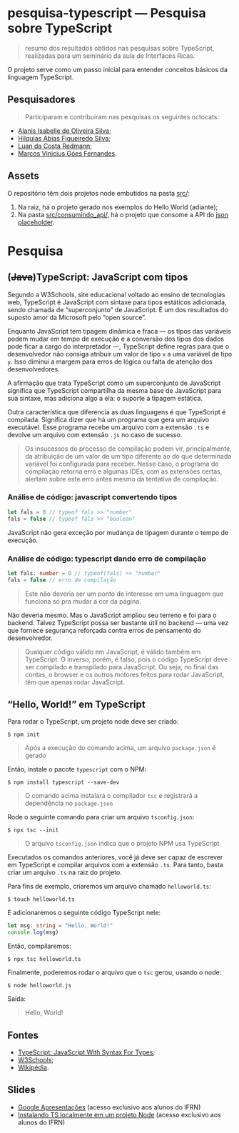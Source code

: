 # pesquisa-typescript — Pesquisa sobre TypeScript

> resumo dos resultados obtidos nas pesquisas sobre TypeScript, realizadas para um seminário da aula de Interfaces Ricas.

O projeto serve como um passo inicial para entender conceitos básicos da linguagem TypeScript.

## Pesquisadores

> Participaram e contribuiram nas pesquisas os seguintes octocats:

- [Alanis Isabelle de Oliveira Silva](https://github.com/allanisPixel);
- [Hilquias Abias Figueiredo Silva](https://github.com/HilquiasAbias);
- [Luan da Costa Redmann](https://github.com/cannudo);
- [Marcos Vinicius Góes Fernandes](https://github.com/MarVin17G).

## Assets

O repositório têm dois projetos node embutidos na pasta [src/](src/):

1. Na raiz, há o projeto gerado nos exemplos do Hello World (adiante);
1. Na pasta [src/consumindo_api/](src/consumindo_api/), há o projeto que consome a API do [json placeholder](https://jsonplaceholder.typicode.com/).

# Pesquisa

<h2>(<del>Java</del>)TypeScript: JavaScript com tipos</h2>
Segundo a W3Schools, site educacional voltado ao ensino de tecnologias web, TypeScript é JavaScript com sintaxe para tipos estáticos adicionada, sendo chamada de “superconjunto” de JavaScript. É um dos resultados do suposto amor da Microsoft pelo “open source”.

Enquanto JavaScript tem tipagem dinâmica e fraca — os tipos das variáveis podem mudar em tempo de execução e a conversão dos tipos dos dados pode ficar a cargo do interpretador —, TypeScript define regras para que o desenvolvedor não consiga atribuir um valor de tipo `x` a uma variável de tipo `y`. Isso diminui a margem para erros de lógica ou falta de atenção dos desenvolvedores.

A afirmação que trata TypeScript como um superconjunto de JavaScript significa que TypeScript compartilha da mesma base de JavaScript para sua sintaxe, mas adiciona algo a ela: o suporte a tipagem estática.

Outra característica que diferencia as duas linguagens é que TypeScript é compilada. Significa dizer que há um programa que gera um arquivo executável. Esse programa recebe um arquivo com a extensão `.ts` e devolve um arquivo com extensão `.js` no caso de sucesso.

> Os insucessos do processo de compilação podem vir, principalmente, da atribuição de um valor de um tipo diferente ao do que determinada variável foi configurada para receber. Nesse caso, o programa de compilação retorna erro e algumas IDEs, com as extensões certas, alertam sobre este erro antes mesmo da tentativa de compilação. 

### Análise de código: javascript convertendo tipos
```js
let fals = 0 // typeof fals >> "number"
fals = false // typeof fals >> "boolean"
```

JavaScript não gera exceção por mudança de tipagem durante o tempo de execução.

### Análise de código: typescript dando erro de compilação

```ts
let fals: number = 0 // typeof(fals) >> "number"
fals = false // erro de compilação
```

> Este não deveria ser um ponto de interesse em uma linguagem que funciona só pra mudar a cor da página.

Não deveria mesmo. Mas o JavaScript ampliou seu terreno e foi para o backend. Talvez TypeScript possa ser bastante útil no backend — uma vez que fornece segurança reforçada contra erros de pensamento do desenvolvedor.

> Qualquer código válido em JavaScript, é válido também em TypeScript. O inverso, porém, é falso, pois o código TypeScript deve ser compilado e transpilado para JavaScript. Ou seja, no final das contas, o browser e os outros motores feitos para rodar JavaScript, têm que apenas rodar JavaScript.

## “Hello, World!” em TypeScript

Para rodar o TypeScript, um projeto node deve ser criado:

```console
$ npm init
```

> Após a execução do comando acima, um arquivo `package.json` é gerado

Então, instale o pacote `typescript` com o NPM:

```console
$ npm install typescript --save-dev
```

> O comando acima instalará o compilador `tsc` e registrará a dependência no `package.json`

Rode o seguinte comando para criar um arquivo `tsconfig.json`:

```console
$ npx tsc --init
```

> O arquivo `tsconfig.json` indica que o projeto NPM usa TypeScript

Executados os comandos anteriores, você já deve ser capaz de escrever em TypeScript e compilar arquivos com a extensão `.ts`.
Para tanto, basta criar um arquivo `.ts` na raiz do projeto.

Para fins de exemplo, criaremos um arquivo chamado `helloworld.ts`:

```console
$ touch helloworld.ts
```

E adicionaremos o seguinte código TypeScript nele:

```ts
let msg: string = "Hello, World!"
console.log(msg)
```

Então, compilaremos:

```console
$ npx tsc helloworld.ts
```

Finalmente, poderemos rodar o arquivo que o `tsc` gerou, usando o node:

```console
$ node helloworld.js
```
Saída:

> Hello, World!

## Fontes
- [TypeScript: JavaScript With Syntax For Types](https://www.typescriptlang.org/);
- [W3Schools](https://duckduckgo.com);
- [Wikipédia](https://pt.wikipedia.org/wiki/TypeScript).

##  Slides
- [Google Apresentações](https://docs.google.com/presentation/d/1SLd3gfY79CPHQivekRXGIF9NUGDHNtXVbBZ0c2tVqgE/edit?usp=sharing) (acesso exclusivo aos alunos do IFRN)
- [Instalando TS localmente em um projeto Node](https://docs.google.com/presentation/d/1eU608ehedxkQEOMkPzwViGISCSXLGSDMOGDxjQpWFrw/edit?usp=sharing) (acesso exclusivo aos alunos do IFRN)